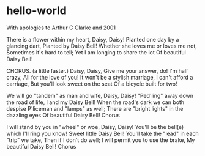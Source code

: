 # hello-world
With apologies to Arthur C Clarke and 2001

There is a flower within my heart, Daisy, Daisy!
Planted one day by a glancing dart,
Planted by Daisy Bell!
Whether she loves me or loves me not,
Sometimes it's hard to tell;
Yet I am longing to share the lot
Of beautiful Daisy Bell!

CHORUS. (a little faster.)
Daisy, Daisy,
Give me your answer, do!
I'm half crazy,
All for the love of you!
It won't be a stylish marriage,
I can't afford a carriage,
But you'll look sweet on the seat
Of a bicycle built for two!

We will go "tandem" as man and wife, Daisy, Daisy!
"Ped'ling" away down the road of life, I and my Daisy Bell!
When the road's dark we can both despise P'liceman and "lamps" as well;
There are "bright lights" in the dazzling eyes Of beautiful Daisy Bell!
Chorus

I will stand by you in "wheel" or woe, Daisy, Daisy!
You'll be the bell(e) which I'll ring you know! Sweet little Daisy Bell!
You'll take the "lead" in each "trip" we take, Then if I don't do well;
I will permit you to use the brake, My beautiful Daisy Bell!
Chorus


